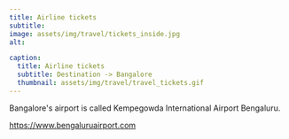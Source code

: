 ```yaml
---
title: Airline tickets
subtitle: 
image: assets/img/travel/tickets_inside.jpg
alt: 

caption:
  title: Airline tickets
  subtitle: Destination -> Bangalore
  thumbnail: assets/img/travel/travel_tickets.gif
---
```

Bangalore's airport is called Kempegowda International Airport Bengaluru.


<a href="https://www.bengaluruairport.com" target="_blank" rel="noopener noreferrer">https://www.bengaluruairport.com</a>